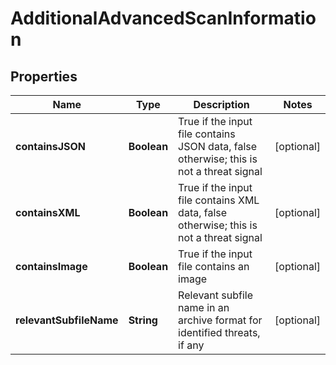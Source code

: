 
# AdditionalAdvancedScanInformation

## Properties
Name | Type | Description | Notes
------------ | ------------- | ------------- | -------------
**containsJSON** | **Boolean** | True if the input file contains JSON data, false otherwise; this is not a threat signal |  [optional]
**containsXML** | **Boolean** | True if the input file contains XML data, false otherwise; this is not a threat signal |  [optional]
**containsImage** | **Boolean** | True if the input file contains an image |  [optional]
**relevantSubfileName** | **String** | Relevant subfile name in an archive format for identified threats, if any |  [optional]




